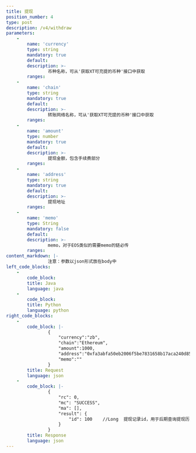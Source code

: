 ```yaml
---
title: 提现
position_number: 4
type: post
description: /v4/withdraw
parameters:
    -
        name: 'currency'
        type: string
        mandatory: true
        default:
        description: >- 
                币种名称，可从'获取XT可充提的币种'接口中获取
        ranges:
    -
        name: 'chain'
        type: string
        mandatory: true
        default:
        description: >-
                转账网络名称，可从'获取XT可充提的币种'接口中获取
        ranges:
    -
        name: 'amount'
        type: number
        mandatory: true
        default:
        description: >-
                提现金额，包含手续费部分
        ranges: 
    -
        name: 'address'
        type: string
        mandatory: true
        default:
        description: >-
                提现地址
        ranges: 
    -
        name: 'memo'
        type: String
        mandatory: false
        default:
        description: >-
                memo，对于EOS类似的需要memo的链必传
        ranges:
content_markdown: |-
                注意：参数以json形式放在body中
left_code_blocks:
    -
        code_block:
        title: Java
        language: java
    -
        code_block:
        title: Python
        language: python
right_code_blocks:
    -
        code_block: |-
                {
                    "currency":"zb",
                    "chain":"Ethereum",
                    "amount":1000,
                    "address":"0xfa3abfa50eb2006f5be7831658b17aca240d8526",
                    "memo":""
                }
        title: Request
        language: json
    -
        code_block: |-
                {
                    "rc": 0,
                    "mc": "SUCCESS",
                    "ma": [],
                    "result": {      
                        "id": 100    //Long  提现记录id，用于后期查询提现历史记录
                    }
                }
        title: Response
        language: json    
---
```


